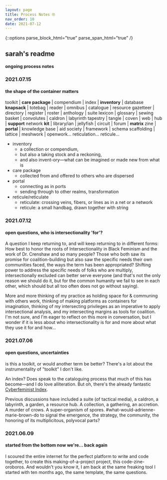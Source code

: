 ```yaml
---
layout: page
title: Process Notes 🤓 
nav_order: 10
date: 2021-07-12
---
```

{::options parse_block_html="true" parse_span_html="true" /}

<main class="zine">
<section class="zine-page page-1" markdown="1">

# sarah's readme
#### ongoing process notes

### 2021.07.15
#### the shape of the container matters

toolkit | **care package** | compendium | index | **inventory** | database
**knapsack** | totebag | reader | omnibus | catalogue | resource
gazetteer | directory | register | roster | anthology | suite
lexicon | glossary | sewing basket | convolutes | caldron | labyrinth
tapestry | tangle | coven | web | hub | **support** network
**kit** | library/ian | jellyfish | circuit | forum | **matrix** 
zine | **portal** | knowledge base | aid society | framework | schema 
scaffolding | lattice | meshwork |  openwork... reticulation... reticule...

* inventory
  * a collection or compendium, 
  * but also a taking stock and a reckoning, 
  * and also invent-ory—what can be imagined or made new from what is
* care package
  * collected from and offered to others who are dispersed
* portal
  * connecting as in ports
  * sending through to other realms, transformation
* reticule/reticulate
  * reticulate: crossing veins, fibers, or lines as in a net or a network
  * reticule: a small handbag, drawn together with string 

### 2021.07.12
#### open questions, who is intersectionality 'for'?

A question I keep returning to, and will keep returning to in different forms: How best to honor the roots of Intersectionality in Black Feminism and the work of Dr. Crenshaw and so many people? Those who both saw its promise for coalition-building but also saw the specific needs their own communities faced, the ways the term has been appropriated? Shifting power to address the specific needs of folks who are multiply, intersectionally excluded can better serve everyone (and that's not the only reason we should do it, but for the common humanity we fail to see in each other, which should but all too often does not go without saying). 

More and more thinking of my practice as holding space for & communing with others work, thinking of making platforms as containers for imagination, thinking of my intersecting privileges as an imperative to apply intersectional analysis, and my intersecting margins as tools for coalition. I'm not sure, and I'm eager to reflect on this more in conversation, but I wonder if it is less about who intersectionality is for and more about what they use it for and how...    

### 2021.07.06
#### open questions, uncertainties

is this a toolkit, or would another term be better? There's a lot about the instrumentality of "toolkit" I don't like. 

An index? Does speak to the cataloguing process that much of this has become—and I do love alliteration. But oh, there's the already fantastic [Cyberfeminist Index](https://cyberfeminismindex.com/).

Previous discussions have included a suite (of tactical media), a caldron, a labyrinth, a garden, a resource hub. A collection, a gathering, an accretion. A murder of crows. A super-organism of spores. #what-would-adrienne-marie-brown-do to signal the emergence, the strategy, the community, the honoring of its multiplicitous, polyvocal parts?

### 2021.06.09
#### started from the bottom now we're... back again

I scoured the entire internet for the perfect platform to write and code together, to create this making-of-a-project project, this code-zine-oroboros. And wouldn't you know it, I am back at the same freaking tool I started with ten months ago, the same template, the same questions. 

<!-- formatting [exercise exactly 4 min per day](https://substack.net/zine/exercise-exactly-4-minutes-per-day.html) visual example -->

<!-- comments via hypothesis styled, re luke -->

</section>

<section class="zine-page page-2" markdown="1">
</section>

<section class="zine-page page-3" markdown="1">
</section>

<section class="zine-page page-4" markdown="1">
</section>

<section class="zine-page page-5" markdown="1">
</section>

<section class="zine-page page-6" markdown="1">
</section>

<section class="zine-page page-7" markdown="1">
</section>

<section class="zine-page page-8" markdown="1">
</section>
</main>